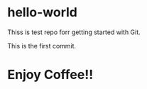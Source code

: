 # hello-world
Thiss is test repo forr getting started with Git.

This is the first commit.

# Enjoy Coffee!!
